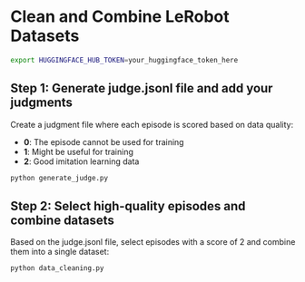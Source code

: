 # Clean and Combine LeRobot Datasets

```bash
export HUGGINGFACE_HUB_TOKEN=your_huggingface_token_here
```

## Step 1: Generate judge.jsonl file and add your judgments

Create a judgment file where each episode is scored based on data quality:

- **0**: The episode cannot be used for training
- **1**: Might be useful for training
- **2**: Good imitation learning data

```bash
python generate_judge.py
```

## Step 2: Select high-quality episodes and combine datasets

Based on the judge.jsonl file, select episodes with a score of 2 and combine them into a single dataset:

```bash
python data_cleaning.py
```